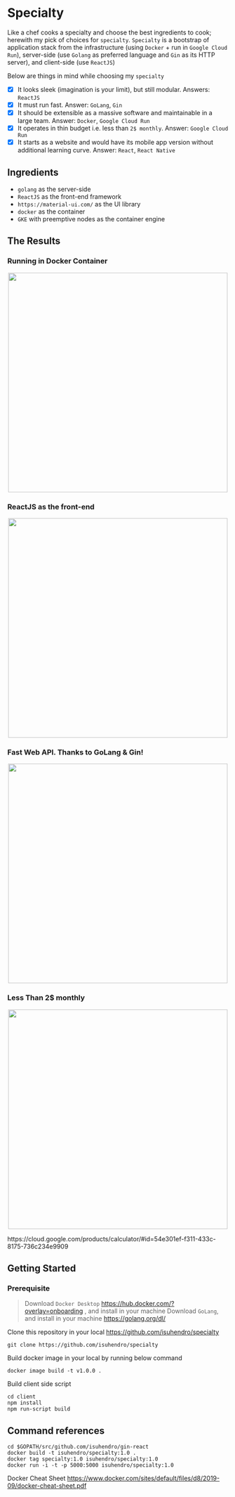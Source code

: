# Specialty

Like a chef cooks a specialty and choose the best ingredients to cook; herewith my pick of choices for `specialty`.
`Specialty` is a bootstrap of application stack from the infrastructure (using `Docker` + run in `Google Cloud Run`), server-side (use `Golang` as preferred language and `Gin` as its HTTP server), and client-side (use `ReactJS`)

Below are things in mind while choosing my `specialty`

- [x] It looks sleek (imagination is your limit), but still modular. Answers: `ReactJS`
- [x] It must run fast. Answer: `GoLang`, `Gin`
- [x] It should be extensible as a massive software and maintainable in a large team. Answer: `Docker`, `Google Cloud Run`
- [x] It operates in thin budget i.e. less than `2$ monthly`. Answer: `Google Cloud Run`
- [x] It starts as a website and would have its mobile app version without additional learning curve. Answer: `React`, `React Native`

## Ingredients

- `golang` as the server-side
- `ReactJS` as the front-end framework
- `https://material-ui.com/` as the UI library
- `docker` as the container
- `GKE` with preemptive nodes as the container engine

## The Results

### Running in Docker Container
<p align="center">
  <img width="500" src="https://user-images.githubusercontent.com/241914/73497581-144fa080-43f6-11ea-8803-2690f6440326.gif">
</p>

### ReactJS as the front-end
<p align="center">
  <img width="500" src="https://user-images.githubusercontent.com/241914/73496412-81156b80-43f3-11ea-83bf-725079489ded.png">
</p>

### Fast Web API. Thanks to GoLang & Gin!
<p align="center">
  <img width="500" src="https://user-images.githubusercontent.com/241914/73164569-2814b180-412d-11ea-9148-08b7f109c58e.gif">
</p>

### Less Than 2\$ monthly
<p align="center">
  <img width="500" src="https://user-images.githubusercontent.com/241914/73497930-e585fa00-43f6-11ea-80b3-bc8febaa88e0.png">
</p>
https://cloud.google.com/products/calculator/#id=54e301ef-f311-433c-8175-736c234e9909

## Getting Started

### Prerequisite

> Download `Docker Desktop` https://hub.docker.com/?overlay=onboarding , and install in your machine
> Download `GoLang`, and install in your machine https://golang.org/dl/

Clone this repository in your local https://github.com/isuhendro/specialty

```
git clone https://github.com/isuhendro/specialty
```

Build docker image in your local by running below command

```
docker image build -t v1.0.0 .
```

Build client side script

```
cd client
npm install
npm run-script build
```

## Command references

```
cd $GOPATH/src/github.com/isuhendro/gin-react
docker build -t isuhendro/specialty:1.0 .
docker tag specialty:1.0 isuhendro/specialty:1.0
docker run -i -t -p 5000:5000 isuhendro/specialty:1.0
```

Docker Cheat Sheet
https://www.docker.com/sites/default/files/d8/2019-09/docker-cheat-sheet.pdf
